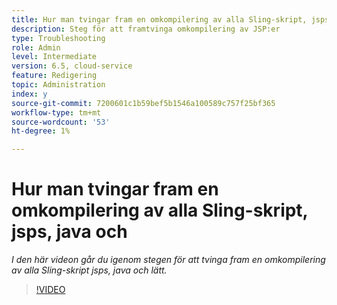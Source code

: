 ```yaml
---
title: Hur man tvingar fram en omkompilering av alla Sling-skript, jsps, java och
description: Steg för att framtvinga omkompilering av JSP:er
type: Troubleshooting
role: Admin
level: Intermediate
version: 6.5, cloud-service
feature: Redigering
topic: Administration
index: y
source-git-commit: 7200601c1b59bef5b1546a100589c757f25bf365
workflow-type: tm+mt
source-wordcount: '53'
ht-degree: 1%

---
```



# Hur man tvingar fram en omkompilering av alla Sling-skript, jsps, java och

*I den här videon går du igenom stegen för att tvinga fram en omkompilering av alla Sling-skript jsps, java och lätt.*

>[!VIDEO](https://video.tv.adobe.com/v/335464?quality=9&learn=on)

